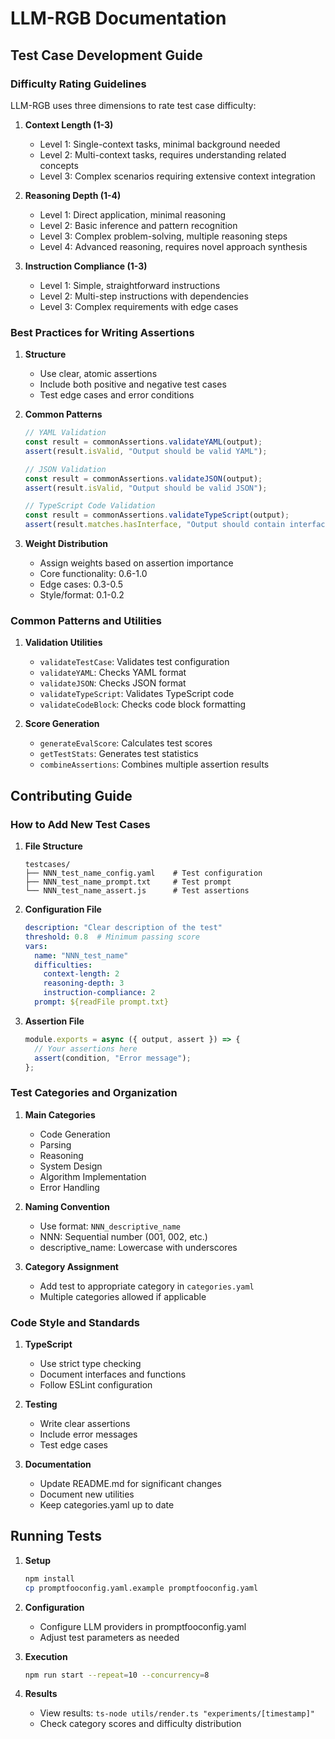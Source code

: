 # LLM-RGB Documentation

## Test Case Development Guide

### Difficulty Rating Guidelines

LLM-RGB uses three dimensions to rate test case difficulty:

1. **Context Length (1-3)**
   - Level 1: Single-context tasks, minimal background needed
   - Level 2: Multi-context tasks, requires understanding related concepts
   - Level 3: Complex scenarios requiring extensive context integration

2. **Reasoning Depth (1-4)**
   - Level 1: Direct application, minimal reasoning
   - Level 2: Basic inference and pattern recognition
   - Level 3: Complex problem-solving, multiple reasoning steps
   - Level 4: Advanced reasoning, requires novel approach synthesis

3. **Instruction Compliance (1-3)**
   - Level 1: Simple, straightforward instructions
   - Level 2: Multi-step instructions with dependencies
   - Level 3: Complex requirements with edge cases

### Best Practices for Writing Assertions

1. **Structure**
   - Use clear, atomic assertions
   - Include both positive and negative test cases
   - Test edge cases and error conditions

2. **Common Patterns**
   ```typescript
   // YAML Validation
   const result = commonAssertions.validateYAML(output);
   assert(result.isValid, "Output should be valid YAML");

   // JSON Validation
   const result = commonAssertions.validateJSON(output);
   assert(result.isValid, "Output should be valid JSON");

   // TypeScript Code Validation
   const result = commonAssertions.validateTypeScript(output);
   assert(result.matches.hasInterface, "Output should contain interface definition");
   ```

3. **Weight Distribution**
   - Assign weights based on assertion importance
   - Core functionality: 0.6-1.0
   - Edge cases: 0.3-0.5
   - Style/format: 0.1-0.2

### Common Patterns and Utilities

1. **Validation Utilities**
   - `validateTestCase`: Validates test configuration
   - `validateYAML`: Checks YAML format
   - `validateJSON`: Checks JSON format
   - `validateTypeScript`: Validates TypeScript code
   - `validateCodeBlock`: Checks code block formatting

2. **Score Generation**
   - `generateEvalScore`: Calculates test scores
   - `getTestStats`: Generates test statistics
   - `combineAssertions`: Combines multiple assertion results

## Contributing Guide

### How to Add New Test Cases

1. **File Structure**
   ```
   testcases/
   ├── NNN_test_name_config.yaml    # Test configuration
   ├── NNN_test_name_prompt.txt     # Test prompt
   └── NNN_test_name_assert.js      # Test assertions
   ```

2. **Configuration File**
   ```yaml
   description: "Clear description of the test"
   threshold: 0.8  # Minimum passing score
   vars:
     name: "NNN_test_name"
     difficulties:
       context-length: 2
       reasoning-depth: 3
       instruction-compliance: 2
     prompt: ${readFile prompt.txt}
   ```

3. **Assertion File**
   ```javascript
   module.exports = async ({ output, assert }) => {
     // Your assertions here
     assert(condition, "Error message");
   };
   ```

### Test Categories and Organization

1. **Main Categories**
   - Code Generation
   - Parsing
   - Reasoning
   - System Design
   - Algorithm Implementation
   - Error Handling

2. **Naming Convention**
   - Use format: `NNN_descriptive_name`
   - NNN: Sequential number (001, 002, etc.)
   - descriptive_name: Lowercase with underscores

3. **Category Assignment**
   - Add test to appropriate category in `categories.yaml`
   - Multiple categories allowed if applicable

### Code Style and Standards

1. **TypeScript**
   - Use strict type checking
   - Document interfaces and functions
   - Follow ESLint configuration

2. **Testing**
   - Write clear assertions
   - Include error messages
   - Test edge cases

3. **Documentation**
   - Update README.md for significant changes
   - Document new utilities
   - Keep categories.yaml up to date

## Running Tests

1. **Setup**
   ```bash
   npm install
   cp promptfooconfig.yaml.example promptfooconfig.yaml
   ```

2. **Configuration**
   - Configure LLM providers in promptfooconfig.yaml
   - Adjust test parameters as needed

3. **Execution**
   ```bash
   npm run start --repeat=10 --concurrency=8
   ```

4. **Results**
   - View results: `ts-node utils/render.ts "experiments/[timestamp]"`
   - Check category scores and difficulty distribution
